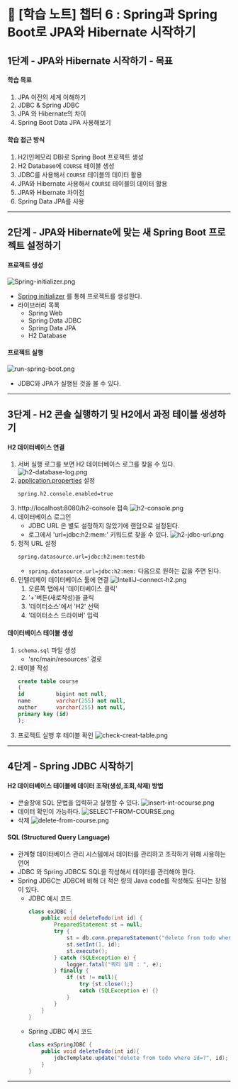 # 📒 [학습 노트] 챕터 6 : Spring과 Spring Boot로 JPA와 Hibernate 시작하기


## 1단계 - JPA와 Hibernate 시작하기 - 목표

#### 학습 목표
1. JPA 이전의 세계 이해하기
2. JDBC & Spring JDBC
3. JPA 와 Hibernate의 차이
4. Spring Boot Data JPA 사용해보기

#### 학습 접근 방식
1. H2(인메모리 DB)로 Spring Boot 프로젝트 생성
2. H2 Database에 `COURSE` 테이블 생성
3. JDBC를 사용해서 `COURSE` 테이블의 데이터 활용
4. JPA와 Hibernate 사용해서 `COURSE` 테이블의 데이터 활용
5. JPA와 Hibernate 차이점
6. Spring Data JPA를 사용
---

## 2단계 - JPA와 Hibernate에 맞는 새 Spring Boot 프로젝트 설정하기

#### 프로젝트 생성
![Spring-initializer.png](image/Spring-initializer.png)
- [Spring initializer](https://start.spring.io/) 를 통해 프로젝트를 생성한다.
- 라이브러리 목록
  - Spring Web
  - Spring Data JDBC
  - Spring Data JPA
  - H2 Database

#### 프로젝트 실행
![run-spring-boot.png](image/run-spring-boot.png)
- JDBC와 JPA가 실행된 것을 볼 수 있다.
---

## 3단계 - H2 콘솔 실행하기 및 H2에서 과정 테이블 생성하기

#### H2 데이터베이스 연결
1. 서버 실행 로그를 보면 H2 데이터베이스 로그를 찾을 수 있다.
   ![h2-database-log.png](image/h2-database-log.png)
2. [application.properties](..%2F00_module%2Flearn-jpa-and-hibernate%2Fsrc%2Fmain%2Fresources%2Fapplication.properties) 설정
    ```
    spring.h2.console.enabled=true
    ```
3. http://localhost:8080/h2-console 접속
   ![h2-console.png](image/h2-console.png)
4. 데이터베이스 로그인
    - JDBC URL 은 별도 설정하지 않았기에 랜덤으로 설정된다.
    - 로그에서 'url=jdbc:h2:mem:' 키워드로 찾을 수 있다.
      ![h2-jdbc-url.png](image/h2-jdbc-url.png)
5. 정적 URL 설정
    ```
    spring.datasource.url=jdbc:h2:mem:testdb
    ```
   - `spring.datasource.url=jdbc:h2:mem:` 다음으로 원하는 값을 주면 된다.
6. 인텔리제이 데이터베이스 툴에 연결
   ![IntelliJ-connect-h2.png](image/IntelliJ-connect-h2.png)
   1. 오른쪽 탭에서 '데이터베이스 클릭'
   2. '+'버튼(새로작성)을 클릭
   3. '데이터소스'에서 'H2' 선택
   4. '데이터소스 드라이버' 입력

#### 데이터베이스 테이블 생성
1. `schema.sql` 파일 생성
   - 'src/main/resources' 경로
2. 테이블 작성
    ```sql 
    create table course
    (
    id          bigint not null,
    name        varchar(255) not null,
    author      varchar(255) not null,
    primary key (id)
    );
    ```
3. 프로젝트 실행 후 테이블 확인
   ![check-creat-table.png](image/check-creat-table.png)
---

## 4단계 - Spring JDBC 시작하기

#### H2 데이터베이스 테이블에 데이터 조작(생성,조회,삭제) 방법
- 콘솔창에 SQL 문법을 입력하고 실행할 수 있다.
  ![insert-int-ocourse.png](image/insert-into-course.png)
- 데이터 확인이 가능하다.
  ![SELECT-FROM-COURSE.png](image/SELECT-FROM-COURSE.png)
- 삭제
  ![delete-from-course.png](image/delete-from-course.png)

#### SQL (Structured Query Language)
- 관계형 데이터베이스 관리 시스템에서 데이터를 관리하고 조작하기 위해 사용하는 언어
- JDBC 와 Spring JDBC도 SQL을 작성해서 데이터를 관리해야 한다.
- Spring JDBC는 JDBC에 비해 더 적은 량의 Java code를 작성해도 된다는 장점이 있다.
  - JDBC 예시 코드
    ```java
    class exJDBC {
        public void deleteTodo(int id) {
            PreparedStatement st = null;
            try {
                st = db.conn.prepareStatement("delete from todo where id=?");
                st.setInt(1, id);
                st.execute();
            } catch (SQLException e) {
                logger.fatal("쿼리 실패 : ", e);
            } finally {
                if (st != null){
                    try {st.close();}
                    catch (SQLException e) {}
                }
            }
        }
    }
    ```
  - Spring JDBC 예시 코드
    ```java
    class exSpringJDBC {
        public void deleteTodo(int id){
            jdbcTemplate.update("delete from todo where id=?", id);
        }
    }
    ```
---
